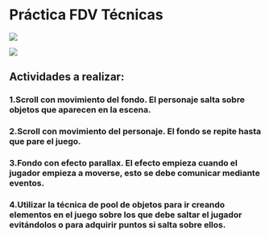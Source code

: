 # Práctica FDV Técnicas #

![](gif_parallax_1.gif)

![](gif_parallax_2.gif)

## Actividades a realizar:

### 1.Scroll con movimiento del fondo. El personaje salta sobre objetos que aparecen en la escena.

### 2.Scroll con movimiento del personaje. El fondo se repite hasta que pare el juego.

### 3.Fondo con efecto parallax. El efecto empieza cuando el jugador empieza a moverse, esto se debe comunicar mediante eventos.

### 4.Utilizar la técnica de pool de objetos para ir creando elementos en el juego sobre los que debe saltar el jugador evitándolos o para adquirir puntos si salta sobre ellos.
